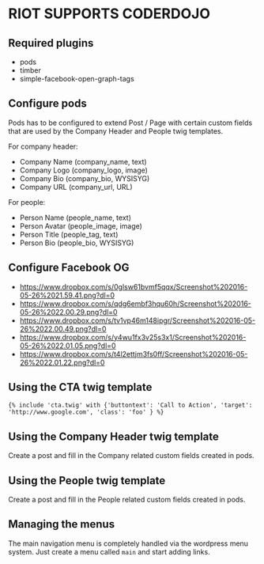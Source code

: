 RIOT SUPPORTS CODERDOJO
=======================

Required plugins
----------------

* pods
* timber
* simple-facebook-open-graph-tags

Configure pods
--------------

Pods has to be configured to extend Post / Page with certain custom fields that
are used by the Company Header and People twig templates.

For company header:

* Company Name (company_name, text)
* Company Logo (company_logo, image)
* Company Bio (company_bio, WYSISYG)
* Company URL (company_url, URL)

For people:

* Person Name (people_name, text)
* Person Avatar (people_image, image)
* Person Title (people_tag, text)
* Person Bio (people_bio, WYSISYG)

Configure Facebook OG
---------------------

* https://www.dropbox.com/s/0glsw61bvmf5qqx/Screenshot%202016-05-26%2021.59.41.png?dl=0
* https://www.dropbox.com/s/qdg6embf3hqu60h/Screenshot%202016-05-26%2022.00.29.png?dl=0
* https://www.dropbox.com/s/tv1vp46m148ipgr/Screenshot%202016-05-26%2022.00.49.png?dl=0
* https://www.dropbox.com/s/y4wu1fx3v25s3x1/Screenshot%202016-05-26%2022.01.05.png?dl=0
* https://www.dropbox.com/s/t4l2ettjm3fs0ff/Screenshot%202016-05-26%2022.01.22.png?dl=0

Using the CTA twig template
---------------------------

```
{% include 'cta.twig' with {'buttontext': 'Call to Action', 'target': 'http://www.google.com', 'class': 'foo' } %}
```

Using the Company Header twig template
--------------------------------------

Create a post and fill in the Company related custom fields created in pods.

Using the People twig template
------------------------------

Create a post and fill in the People related custom fields created in pods.

Managing the menus
------------------

The main navigation menu is completely handled via the wordpress menu system.
Just create a menu called `main` and start adding links.
